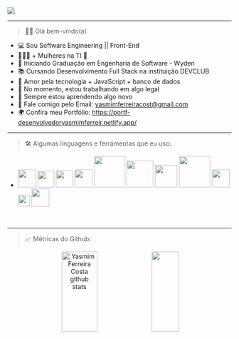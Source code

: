    <img src="https://user-images.githubusercontent.com/97356148/207979450-3dcffb08-b0df-4c23-8736-b1fe60b2f9ea.png" > <hr>


> 👋🏼 Olá bem-vindo(a)
- 💻 Sou Software Engineering || Front-End
- 👩🏾‍🎓  + Mulheres na TI 💖
- 🧠 Iniciando Graduação em Engenharia de Software - Wyden 
- 📚 Cursando Desenvolvimento Full Stack na instituição DEVCLUB 
- 💖 Amor pela tecnologia + JavaScript + banco de dados 
- 🔭 No momento, estou trabalhando em algo legal
- 🌱 Sempre estou aprendendo algo novo
- 📩 Fale comigo pelo Email: yasmimferreiracost@gmail.com
- 🌍 Confira meu Portfólio: https://portf-desenvolvedoryasmimferreir.netlify.app/

<hr>

> 🛠 Algumas linguagens e ferramentas que eu uso:


   -  <img src="https://user-images.githubusercontent.com/97356148/207980438-aa84882b-d2ff-424d-a4e6-6e47b92a8f4d.png" width="40px">  <img src="https://user-images.githubusercontent.com/97356148/207980544-ed975ff5-a3bb-408e-afc1-6e017aa7de00.png" width="37px" >  <img src="https://user-images.githubusercontent.com/97356148/207980130-e3199d9e-a697-4031-83e1-8a9225b059ab.png" width="38px"> <img src="https://user-images.githubusercontent.com/97356148/207980261-313521c6-b68b-4ee0-ad87-726ac840f45a.png" width="40px"> <img src="https://user-images.githubusercontent.com/97356148/207981374-bcce0d4e-9f4b-4586-b6d8-09538368b7c7.png" width="70px">  <img src="https://user-images.githubusercontent.com/97356148/207982333-15c25319-757a-4ee3-b509-f19b54284fc0.png" width="60px"> <img src="https://user-images.githubusercontent.com/97356148/207982042-0ab1b786-7cca-4d3f-a6ee-c4141b80dad2.png" width="50px"> <img src="https://user-images.githubusercontent.com/97356148/207980802-0be48ecf-c3f3-4b2a-bff9-0a378b071d6b.png" width="70px"> <img src="https://user-images.githubusercontent.com/97356148/207981007-1bf8a0d1-938c-4a8e-9dd5-5edd63217cd5.png" width="40px"> <img src="https://user-images.githubusercontent.com/97356148/207981117-a49a444b-0aaf-4c8d-9f65-a204c5dfd91b.png" width="26px"> <img src="https://user-images.githubusercontent.com/97356148/207981279-9b32b383-0679-4b4f-8ea2-28a42ef5ad80.png" width="40px"> 
     
<br> <hr>
> 📈 Métricas do Github:
<div align="center" >  
  <img width="40%" height="180px" src="https://github-readme-stats.vercel.app/api?username=&show_icons=true&count_private=true&hide_border=true&title_color=fff&icon_color=993399&text_color=c9d1d9&bg_color=0d1117" alt="Yasmim Ferreira Costa github stats" /> 
  <img width="35%" height="180px" src="https://github-readme-stats.vercel.app/api/top-langs/?username=&layout=compact&hide_border=true&title_color=fff&text_color=fff&bg_color=0D1117" />
</div>

